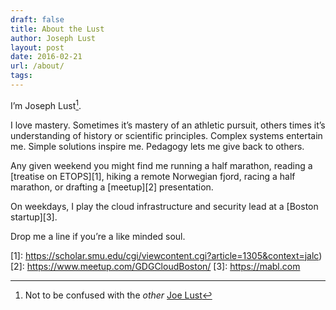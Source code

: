 ```yaml
---
draft: false
title: About the Lust
author: Joseph Lust
layout: post
date: 2016-02-21
url: /about/
tags:
---
```


I’m Joseph Lust[^1].

I love mastery. Sometimes it’s mastery of an athletic pursuit, others times it’s understanding of history or scientific principles. Complex systems entertain me. Simple solutions inspire me. Pedagogy lets me give back to others.

Any given weekend you might find me running a half marathon, reading a [treatise on ETOPS][1], hiking a remote Norwegian fjord, racing a half marathon, or drafting a [meetup][2] presentation.

On weekdays, I play the cloud infrastructure and security lead at a [Boston startup][3]. 

Drop me a line if you’re a like minded soul.


 [1]: https://scholar.smu.edu/cgi/viewcontent.cgi?article=1305&context=jalc)
 [2]: https://www.meetup.com/GDGCloudBoston/
 [3]: https://mabl.com
 [^1]: Not to be confused with the _other_ [Joe Lust](http://www.josephlust.com)
 
